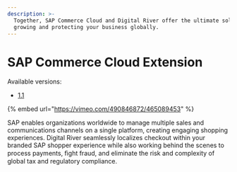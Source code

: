 ```yaml
---
description: >-
  Together, SAP Commerce Cloud and Digital River offer the ultimate solution for
  growing and protecting your business globally.
---
```


# SAP Commerce Cloud Extension

Available versions:

* [1.1](https://docs.digitalriver.com/sap/v/1.1/)

{% embed url="https://vimeo.com/490846872/465089453" %}

SAP enables organizations worldwide to manage multiple sales and communications channels on a single platform, creating engaging shopping experiences. Digital River seamlessly localizes checkout within your branded SAP shopper experience while also working behind the scenes to process payments, ﬁght fraud, and eliminate the risk and complexity of global tax and regulatory compliance.
